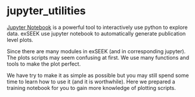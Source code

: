 # jupyter_utilities

[Jupyter Notebook](http://jupyter.org/) is a powerful tool to interactively use python to explore data. exSEEK use jupyter notebook to automatically generate publication level plots. 

Since there are many modules in exSEEK (and in corresponding jupyter). The plots scripts may seem confusing at first. We use many functions and tools to make the plot perfect. 

We have try to make it as simple as possible but you may still spend some time to learn how to use it (and it is worthwhile). Here we prepared a training notebook for you to gain more knowledge of plotting scripts.




